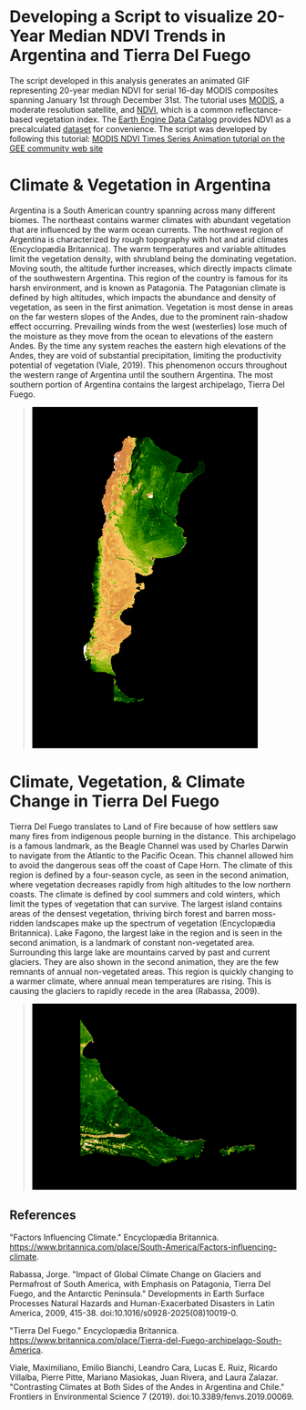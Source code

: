 # Developing a Script to visualize 20-Year Median NDVI Trends in Argentina and Tierra Del Fuego
The script developed in this analysis generates an animated GIF representing 20-year median NDVI for serial 16-day MODIS composites spanning January 1st through December 31st. The tutorial uses [MODIS](https://modis.gsfc.nasa.gov/), a moderate resolution satellite, and [NDVI](https://en.wikipedia.org/wiki/Normalized_difference_vegetation_index), which is a common reflectance-based vegetation index. The [Earth Engine Data Catalog](https://developers.google.com/earth-engine/datasets/) provides NDVI as a precalculated [dataset](https://developers.google.com/earth-engine/datasets/catalog/MODIS_006_MOD13A2) for convenience. The script was developed by following this tutorial: [MODIS NDVI Times Series Animation tutorial on the GEE community web site](https://developers.google.com/earth-engine/tutorials/community/modis-ndvi-time-series-animation)

# Climate & Vegetation in Argentina
Argentina is a South American country spanning across many different biomes. The northeast contains warmer climates with abundant vegetation that are influenced by the warm ocean currents. The northwest region of Argentina is characterized by rough topography with hot and arid climates (Encyclopædia Britannica). The warm temperatures and variable altitudes limit the vegetation density, with shrubland being the dominating vegetation. Moving south, the altitude further increases, which directly impacts climate of the southwestern Argentina. This region of the country is famous for its harsh environment, and is known as Patagonia. The Patagonian climate is defined by high altitudes, which impacts the abundance and density of vegetation, as seen in the first animation. Vegetation is most dense in areas on the far western slopes of the Andes, due to the prominent rain-shadow effect occurring. Prevailing winds from the west (westerlies) lose much of the moisture as they move from the ocean to elevations of the eastern Andes. By the time any system reaches the eastern high elevations of the Andes, they are void of substantial precipitation, limiting the productivity potential of vegetation (Viale, 2019). This phenomenon occurs throughout the western range of Argentina until the southern Argentina. The most southern portion of Argentina contains the largest archipelago, Tierra Del Fuego. 
> ![NDVI Animation of Argentina](images/argentina_NDVI.gif)

# Climate, Vegetation, & Climate Change in Tierra Del Fuego
Tierra Del Fuego translates to Land of Fire because of how settlers saw many fires from indigenous people burning in the distance. This archipelago is a famous landmark, as the Beagle Channel was used by Charles Darwin to navigate from the Atlantic to the Pacific Ocean. This channel allowed him to avoid the dangerous seas off the coast of Cape Horn. The climate of this region is defined by a four-season cycle, as seen in the second animation, where vegetation decreases rapidly from high altitudes to the low northern coasts. The climate is defined by cool summers and cold winters, which limit the types of vegetation that can survive. The largest island contains areas of the densest vegetation, thriving birch forest and barren moss-ridden landscapes make up the spectrum of vegetation (Encyclopædia Britannica). Lake Fagono, the largest lake in the region and is seen in the second animation, is a landmark of constant non-vegetated area. Surrounding this large lake are mountains carved by past and current glaciers. They are also shown in the second animation, they are the few remnants of annual non-vegetated areas. This region is quickly changing to a warmer climate, where annual mean temperatures are rising. This is causing the glaciers to rapidly recede in the area (Rabassa, 2009).
> ![NDVI Animation of Tierra Del Fuego](images/TierraDelFuego_NDVI.gif)

## References
"Factors Influencing Climate." Encyclopædia Britannica. https://www.britannica.com/place/South-America/Factors-influencing-climate.

Rabassa, Jorge. "Impact of Global Climate Change on Glaciers and Permafrost of South America, with Emphasis on Patagonia, Tierra Del Fuego, and the Antarctic Peninsula." Developments in Earth Surface Processes Natural Hazards and Human-Exacerbated Disasters in Latin America, 2009, 415-38. doi:10.1016/s0928-2025(08)10019-0.

"Tierra Del Fuego." Encyclopædia Britannica. https://www.britannica.com/place/Tierra-del-Fuego-archipelago-South-America.

Viale, Maximiliano, Emilio Bianchi, Leandro Cara, Lucas E. Ruiz, Ricardo Villalba, Pierre Pitte, Mariano Masiokas, Juan Rivera, and Laura Zalazar. "Contrasting Climates at Both Sides of the Andes in Argentina and Chile." Frontiers in Environmental Science 7 (2019). doi:10.3389/fenvs.2019.00069.
